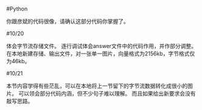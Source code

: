 #Python

你跟彦斌的代码很像，请确认这部分代码你掌握了。

#10/20

体会字节流存储文件。
逐行调试体会answer文件中的代码作用，并作部分调整。
在本地新建存储、输出文件，对一张单一图片，向量格式为2156kb，字节格式仅为46kb。

#10/21

本节内容学得有些茫乱，可以在本地将上一节留下的字节流数据转化成很小的图片。
可以领会部分代码内涵，但不少句子难以理解。
而且如果给出新要求会没有敲写思路。
